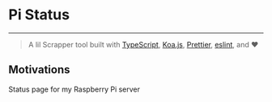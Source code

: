 # Pi Status

---

> A lil Scrapper tool built with [TypeScript](https://www.typescriptlang.org/), [Koa.js](https://koajs.com/), [Prettier](https://prettier.io/), [eslint](https://eslint.org/), and ❤️

## Motivations

Status page for my Raspberry Pi server
